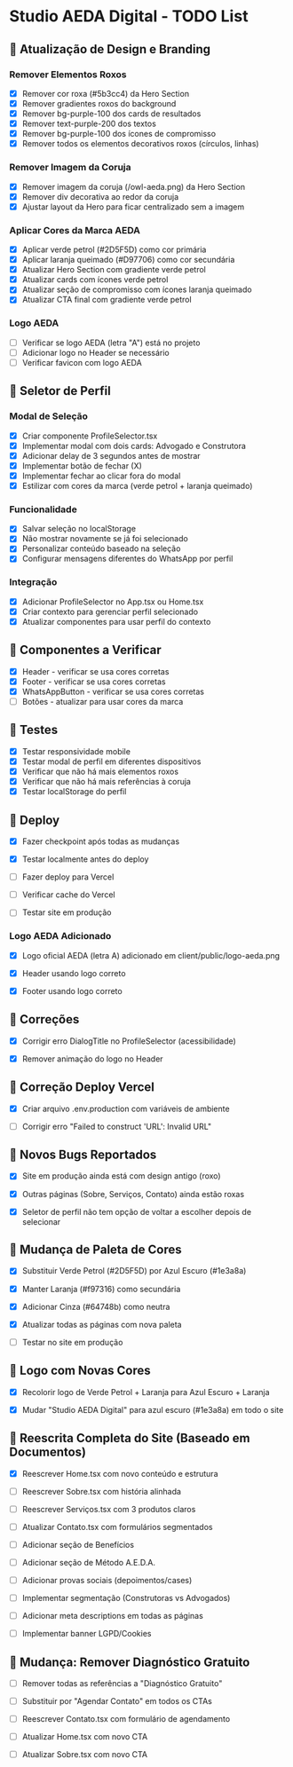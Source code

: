 # Studio AEDA Digital - TODO List

## 🎨 Atualização de Design e Branding

### Remover Elementos Roxos
- [x] Remover cor roxa (#5b3cc4) da Hero Section
- [x] Remover gradientes roxos do background
- [x] Remover bg-purple-100 dos cards de resultados
- [x] Remover text-purple-200 dos textos
- [x] Remover bg-purple-100 dos ícones de compromisso
- [x] Remover todos os elementos decorativos roxos (círculos, linhas)

### Remover Imagem da Coruja
- [x] Remover imagem da coruja (/owl-aeda.png) da Hero Section
- [x] Remover div decorativa ao redor da coruja
- [x] Ajustar layout da Hero para ficar centralizado sem a imagem

### Aplicar Cores da Marca AEDA
- [x] Aplicar verde petrol (#2D5F5D) como cor primária
- [x] Aplicar laranja queimado (#D97706) como cor secundária
- [x] Atualizar Hero Section com gradiente verde petrol
- [x] Atualizar cards com ícones verde petrol
- [x] Atualizar seção de compromisso com ícones laranja queimado
- [x] Atualizar CTA final com gradiente verde petrol

### Logo AEDA
- [ ] Verificar se logo AEDA (letra "A") está no projeto
- [ ] Adicionar logo no Header se necessário
- [ ] Verificar favicon com logo AEDA

## 🎯 Seletor de Perfil

### Modal de Seleção
- [x] Criar componente ProfileSelector.tsx
- [x] Implementar modal com dois cards: Advogado e Construtora
- [x] Adicionar delay de 3 segundos antes de mostrar
- [x] Implementar botão de fechar (X)
- [x] Implementar fechar ao clicar fora do modal
- [x] Estilizar com cores da marca (verde petrol + laranja queimado)

### Funcionalidade
- [x] Salvar seleção no localStorage
- [x] Não mostrar novamente se já foi selecionado
- [x] Personalizar conteúdo baseado na seleção
- [x] Configurar mensagens diferentes do WhatsApp por perfil

### Integração
- [x] Adicionar ProfileSelector no App.tsx ou Home.tsx
- [x] Criar contexto para gerenciar perfil selecionado
- [x] Atualizar componentes para usar perfil do contexto

## 📱 Componentes a Verificar
- [x] Header - verificar se usa cores corretas
- [x] Footer - verificar se usa cores corretas
- [x] WhatsAppButton - verificar se usa cores corretas
- [ ] Botões - atualizar para usar cores da marca

## 🧪 Testes
- [x] Testar responsividade mobile
- [x] Testar modal de perfil em diferentes dispositivos
- [x] Verificar que não há mais elementos roxos
- [x] Verificar que não há mais referências à coruja
- [x] Testar localStorage do perfil

## 🚀 Deploy
- [x] Fazer checkpoint após todas as mudanças
- [x] Testar localmente antes do deploy
- [ ] Fazer deploy para Vercel
- [ ] Verificar cache do Vercel
- [ ] Testar site em produção



### Logo AEDA Adicionado
- [x] Logo oficial AEDA (letra A) adicionado em client/public/logo-aeda.png
- [x] Header usando logo correto
- [x] Footer usando logo correto




## 🐛 Correções
- [x] Corrigir erro DialogTitle no ProfileSelector (acessibilidade)
- [x] Remover animação do logo no Header



## 🔧 Correção Deploy Vercel
- [x] Criar arquivo .env.production com variáveis de ambiente
- [ ] Corrigir erro "Failed to construct 'URL': Invalid URL"



## 🐛 Novos Bugs Reportados
- [x] Site em produção ainda está com design antigo (roxo)
- [x] Outras páginas (Sobre, Serviços, Contato) ainda estão roxas
- [x] Seletor de perfil não tem opção de voltar a escolher depois de selecionar




## 🎨 Mudança de Paleta de Cores
- [x] Substituir Verde Petrol (#2D5F5D) por Azul Escuro (#1e3a8a)
- [x] Manter Laranja (#f97316) como secundária
- [x] Adicionar Cinza (#64748b) como neutra
- [x] Atualizar todas as páginas com nova paleta
- [ ] Testar no site em produção




## 🎨 Logo com Novas Cores
- [x] Recolorir logo de Verde Petrol + Laranja para Azul Escuro + Laranja



- [x] Mudar "Studio AEDA Digital" para azul escuro (#1e3a8a) em todo o site




## 🔄 Reescrita Completa do Site (Baseado em Documentos)
- [x] Reescrever Home.tsx com novo conteúdo e estrutura
- [ ] Reescrever Sobre.tsx com história alinhada
- [ ] Reescrever Serviços.tsx com 3 produtos claros
- [ ] Atualizar Contato.tsx com formulários segmentados
- [ ] Adicionar seção de Benefícios
- [ ] Adicionar seção de Método A.E.D.A.
- [ ] Adicionar provas sociais (depoimentos/cases)
- [ ] Implementar segmentação (Construtoras vs Advogados)
- [ ] Adicionar meta descriptions em todas as páginas
- [ ] Implementar banner LGPD/Cookies




## 🔄 Mudança: Remover Diagnóstico Gratuito
- [ ] Remover todas as referências a "Diagnóstico Gratuito"
- [ ] Substituir por "Agendar Contato" em todos os CTAs
- [ ] Reescrever Contato.tsx com formulário de agendamento
- [ ] Atualizar Home.tsx com novo CTA
- [ ] Atualizar Sobre.tsx com novo CTA

